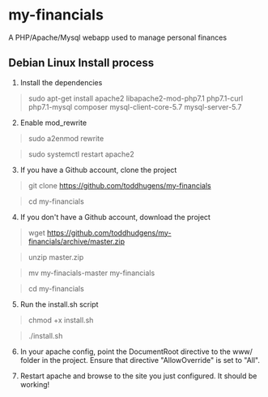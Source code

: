 # my-financials
A PHP/Apache/Mysql webapp used to manage personal finances

## Debian Linux Install process

1. Install the dependencies
  > sudo apt-get install apache2 libapache2-mod-php7.1 php7.1-curl php7.1-mysql composer mysql-client-core-5.7 mysql-server-5.7

2. Enable mod_rewrite
  > sudo a2enmod rewrite
  
  > sudo systemctl restart apache2

3. If you have a Github account, clone the project
  > git clone https://github.com/toddhugens/my-financials
  
  > cd my-financials

4. If you don't have a Github account, download the project
  > wget https://github.com/toddhudgens/my-financials/archive/master.zip
  
  > unzip master.zip
  
  > mv my-finacials-master my-financials
  
  > cd my-financials
  
5. Run the install.sh script
  > chmod +x install.sh
  
  > ./install.sh

6. In your apache config, point the DocumentRoot directive to the www/ folder in the project. Ensure that directive "AllowOverride" is set to "All". 

7. Restart apache and browse to the site you just configured. It should be working!
